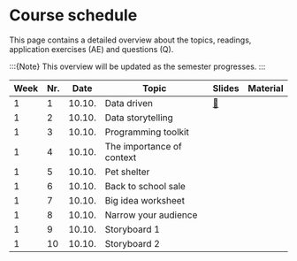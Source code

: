 # Course schedule

This page contains a detailed overview about the topics, readings,  application exercises (AE) and questions (Q). 

:::{Note}
This overview will be updated as the semester progresses.
:::


|	Week	|	Nr.	|	Date	|	Topic	|	Slides	|	Material	|	
|	---	|	---	|	---	|	---	|	---	|	---	|	
|	1	|	1	|	10.10.	|	Data driven	|	[📑](https://drive.google.com/file/d/1-7yiEj7gt-dsgdlUTINQb1vlib34AHug/view?usp=sharing)	|		|	
|	1	|	2	|	10.10.	|	Data storytelling	|		|		|	
|	1	|	3	|	10.10.	|	Programming toolkit	|		|		|	
|	1	|	4	|	10.10.	|	The importance of context	|		|		|	
|	1	|	5	|	10.10.	|	Pet shelter	|		|		|	
|	1	|	6	|	10.10.	|	Back to school sale	|		|		|	
|	1	|	7	|	10.10.	|	Big idea worksheet	|		|		|	
|	1	|	8	|	10.10.	|	Narrow your audience	|		|		|	
|	1	|	9	|	10.10.	|	Storyboard 1	|		|		|	
|	1	|	10	|	10.10.	|	Storyboard 2	|		|		|	
